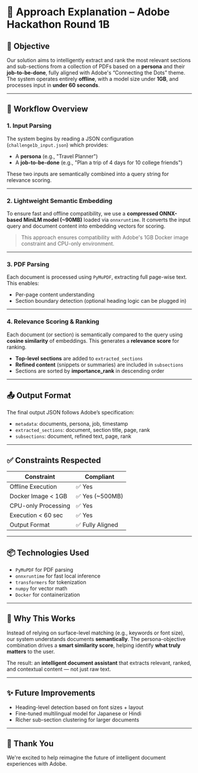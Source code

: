 # 🧠 Approach Explanation – Adobe Hackathon Round 1B

## 🎯 Objective

Our solution aims to intelligently extract and rank the most relevant sections and sub-sections from a collection of PDFs based on a **persona** and their **job-to-be-done**, fully aligned with Adobe's “Connecting the Dots” theme. The system operates entirely **offline**, with a model size under **1GB**, and processes input in **under 60 seconds**.

---

## 🔄 Workflow Overview

### 1. Input Parsing  
The system begins by reading a JSON configuration (`challenge1b_input.json`) which provides:
- A **persona** (e.g., "Travel Planner")
- A **job-to-be-done** (e.g., "Plan a trip of 4 days for 10 college friends")

These two inputs are semantically combined into a query string for relevance scoring.

---

### 2. Lightweight Semantic Embedding  
To ensure fast and offline compatibility, we use a **compressed ONNX-based MiniLM model (~90MB)** loaded via `onnxruntime`. It converts the input query and document content into embedding vectors for scoring.

> This approach ensures compatibility with Adobe's 1GB Docker image constraint and CPU-only environment.

---

### 3. PDF Parsing  
Each document is processed using `PyMuPDF`, extracting full page-wise text. This enables:
- Per-page content understanding
- Section boundary detection (optional heading logic can be plugged in)

---

### 4. Relevance Scoring & Ranking  
Each document (or section) is semantically compared to the query using **cosine similarity** of embeddings. This generates a **relevance score** for ranking.

- **Top-level sections** are added to `extracted_sections`
- **Refined content** (snippets or summaries) are included in `subsections`
- Sections are sorted by **importance_rank** in descending order

---

## 📤 Output Format

The final output JSON follows Adobe’s specification:
- `metadata`: documents, persona, job, timestamp
- `extracted_sections`: document, section title, page, rank
- `subsections`: document, refined text, page, rank

---

## ✅ Constraints Respected

| Constraint            | Compliant |
|-----------------------|-----------|
| Offline Execution     | ✅ Yes    |
| Docker Image < 1GB    | ✅ Yes (~500MB) |
| CPU-only Processing   | ✅ Yes    |
| Execution < 60 sec    | ✅ Yes    |
| Output Format         | ✅ Fully Aligned |

---

## 📦 Technologies Used

- `PyMuPDF` for PDF parsing  
- `onnxruntime` for fast local inference  
- `transformers` for tokenization  
- `numpy` for vector math  
- `Docker` for containerization  

---

## 🧠 Why This Works

Instead of relying on surface-level matching (e.g., keywords or font size), our system understands documents **semantically**. The persona-objective combination drives a **smart similarity score**, helping identify **what truly matters** to the user.

The result: an **intelligent document assistant** that extracts relevant, ranked, and contextual content — not just raw text.

---

## ✨ Future Improvements

- Heading-level detection based on font sizes + layout
- Fine-tuned multilingual model for Japanese or Hindi
- Richer sub-section clustering for larger documents

---

## 🙌 Thank You

We're excited to help reimagine the future of intelligent document experiences with Adobe.

